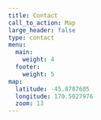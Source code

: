 ```yaml
---
title: Contact
call_to_action: Map
large_header: false
type: contact
menu:
  main:
    weight: 4
  footer:
    weight: 5
map:
  latitude: -45.8787605
  longitude: 170.5027976
  zoom: 13
---
```


